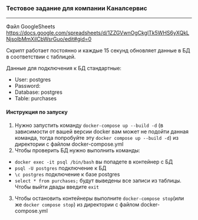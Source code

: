### Тестовое задание для компании Каналсервис
---
Файл GoogleSheets https://docs.google.com/spreadsheets/d/1ZZGVwnOgCkglTk5WHS6yXQkLNjsolbMmXilCbWsrGuo/edit#gid=0

Скрипт работает постоянно и каждые 15 секунд обновляет данные в БД в соответствии с таблицей.

Данные для подключения к БД стандартные:
- User: postgres
- Password:
- Database: postgres
- Table: purchases


#### Инструкция по запуску
1. Нужно запустить команду ```docker-compose up --build -d``` (в зависимости от вашей версии docker вам может не подойти данная команда, тогда попробуйте эту ```docker compose up --build -d```) из директории с файлом docker-compose.yml
2. Чтобы проверить БД нужно выполнить команды:
- ```docker exec -it psql /bin/bash``` вы попадете в контейнер с БД
- ```psql -U postgres``` подключение к БД
- ```\c postgres``` подключение к базе postgres
- ```select * from purchases;``` будут выведены все записи из таблицы.
Чтобы выйти двады введите ```exit```
3. Чтобы остановить контейнеры выполните ```docker-compose stop```(или же ```docker compose stop```) из директории с файлом docker-compose.yml
